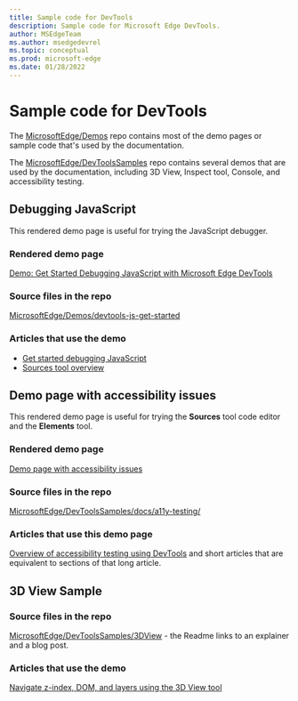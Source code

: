 ```yaml
---
title: Sample code for DevTools
description: Sample code for Microsoft Edge DevTools.
author: MSEdgeTeam
ms.author: msedgedevrel
ms.topic: conceptual
ms.prod: microsoft-edge
ms.date: 01/28/2022
---
```

# Sample code for DevTools

<!--
Link to all GitHub repos that contain demos/samples that are used by the docs, and possibly to other repos.
Minimize double-entry maintenance overhead.
-->

The [MicrosoftEdge/Demos](https://github.com/MicrosoftEdge/Demos) repo contains most of the demo pages or sample code that's used by the documentation.

The [MicrosoftEdge/DevToolsSamples](https://github.com/MicrosoftEdge/DevToolsSamples) repo contains several demos that are used by the documentation, including 3D View, Inspect tool, Console, and accessibility testing.


<!-- ========================================================================== -->
## Debugging JavaScript

This rendered demo page is useful for trying the JavaScript debugger.

### Rendered demo page

[Demo: Get Started Debugging JavaScript with Microsoft Edge DevTools](https://microsoftedge.github.io/Demos/devtools-js-get-started/)<!-- old url: https://microsoft-edge-chromium-devtools.glitch.me/debug-js/get-started.html -->

### Source files in the repo

[MicrosoftEdge/Demos/devtools-js-get-started](https://github.com/MicrosoftEdge/Demos/tree/main/devtools-js-get-started)

### Articles that use the demo

* [Get started debugging JavaScript](../javascript/index.md)
* [Sources tool overview](../sources/index.md)


<!-- ========================================================================== -->
## Demo page with accessibility issues

This rendered demo page is useful for trying the **Sources** tool code editor and the **Elements** tool.

### Rendered demo page

[Demo page with accessibility issues](https://microsoftedge.github.io/DevToolsSamples/a11y-testing/page-with-errors.html)

### Source files in the repo

[MicrosoftEdge/DevToolsSamples/docs/a11y-testing/](https://github.com/MicrosoftEdge/DevToolsSamples/tree/master/docs/a11y-testing)

### Articles that use this demo page

[Overview of accessibility testing using DevTools](../accessibility/accessibility-testing-in-devtools.md) and short articles that are equivalent to sections of that long article.


<!-- ========================================================================== -->
## 3D View Sample

<!-- ### Rendered demo page

tbd, none? -->

### Source files in the repo

[MicrosoftEdge/DevToolsSamples/3DView](https://github.com/MicrosoftEdge/DevToolsSamples/tree/master/3DView) - the Readme links to an explainer and a blog post.

### Articles that use the demo

[Navigate z-index, DOM, and layers using the 3D View tool](../3d-view/index.md)
